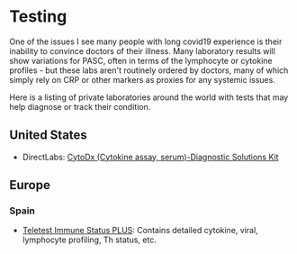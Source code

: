# Testing

One of the issues I see many people with long covid19 experience is their inability to convince doctors of their illness. Many laboratory results will show variations for PASC, often in terms of the lymphocyte or cytokine profiles - but these labs aren't routinely ordered by doctors, many of which simply rely on CRP or other markers as proxies for any systemic issues. 

Here is a listing of private laboratories around the world with tests that may help diagnose or track their condition.

## United States

- DirectLabs: [CytoDx (Cytokine assay, serum)-Diagnostic Solutions Kit](https://store.directlabs.com/category/122)

## Europe

### Spain

- [Teletest Immune Status PLUS](https://www.teletest.es/producto/inmune-status-plus/): Contains detailed cytokine, viral, lymphocyte profiling, Th status, etc.
